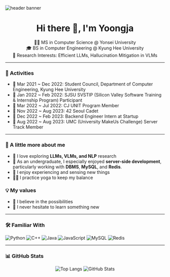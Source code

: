 <!-- Header Banner -->
<img src="https://capsule-render.vercel.app/api?type=egg&color=gradient&height=300&section=header&text=yoongja&fontSize=90" alt="header banner"/>

<h1 align="center">Hi there 👋, I'm Yoongja</h1>

<div align="center">
  🧑‍🎓 MS in Computer Science @ Yonsei University<br>
  🎓 BS in Computer Engineering @ Kyung Hee University<br>
  🔬 Research Interests: Efficient LLMs, Hallucination Mitigation in VLMs
</div>

---

### 💼 Activities
- 🖤 Mar 2021 ~ Dec 2022: Student Council, Department of Computer Engineering, Kyung Hee University
- 💛 Jan 2022 ~ Feb 2022: SJSU SVSTIP (Silicon Valley Software Training & Internship Program) Participant
- 🖤 Mar 2022 ~ Jul 2022: CJ UNIT Program Member
- 💛 Nov 2022 ~ Aug 2023: 42 Seoul Cadet
- 🖤 Dec 2022 ~ Feb 2023: Backend Engineer Intern at Startup
- 💛 Aug 2022 ~ Aug 2023: UMC (University MakeUs Challenge) Server Track Member
---

### 🌱 A little more about me
- 🤖 I love exploring **LLMs, VLMs, and NLP** research
- 🧡 As an undergraduate, I especially enjoyed **server-side development**, particularly working with **DBMS**, **MySQL**, and **Redis**.
- 🌊 I enjoy experiencing and sensing new things
- 🧘‍♀️ I practice yoga to keep my balance

### 💡 My values
- 🌹 I believe in the possibilities
- 🌹 I never hesitate to learn something new

---

### 🛠️ Familiar With
![Python](https://img.shields.io/badge/python-3670A0?style=for-the-badge&logo=python&logoColor=ffdd54)
![C++](https://img.shields.io/badge/c++-%2300599C.svg?style=for-the-badge&logo=c%2B%2B&logoColor=white)
![Java](https://img.shields.io/badge/java-%23ED8B00.svg?style=for-the-badge&logo=openjdk&logoColor=white)
![JavaScript](https://img.shields.io/badge/javascript-%23F7DF1E.svg?&style=for-the-badge&logo=javascript&logoColor=black)
![MySQL](https://img.shields.io/badge/mysql-%2300f.svg?style=for-the-badge&logo=mysql&logoColor=white)
![Redis](https://img.shields.io/badge/redis-%23DD0031.svg?style=for-the-badge&logo=redis&logoColor=white)

---

### 📊 GitHub Stats
<p align="center">
  <img src="https://github-readme-stats.vercel.app/api/top-langs/?username=yoongja&layout=compact&theme=dracula&hide_border=true" alt="Top Langs">
  <img src="https://github-readme-stats.vercel.app/api?username=yoongja&show_icons=true&theme=dracula&hide_border=true" alt="GitHub Stats">
</p>



